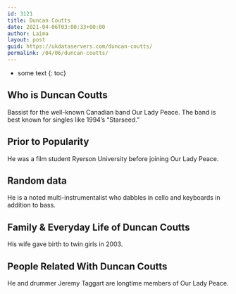 ```yaml
---
id: 3121
title: Duncan Coutts
date: 2021-04-06T03:00:33+00:00
author: Laima
layout: post
guid: https://ukdataservers.com/duncan-coutts/
permalink: /04/06/duncan-coutts/
---
```


* some text
{: toc}


## Who is Duncan Coutts
                  
                  
                  
Bassist for the well-known Canadian band Our Lady Peace. The band is best known for singles like 1994&#8217;s &#8220;Starseed.&#8221;
                  
              
            
              
            
                
                
                
## Prior to Popularity
                  
                  
                  
He was a film student Ryerson University before joining Our Lady Peace.
                  
              
            
              
            
                
                
                
## Random data
                  
                  
                  
He is a noted multi-instrumentalist who dabbles in cello and keyboards in addition to bass.
                  
              
            
              
            
                
                
                
## Family & Everyday Life of Duncan Coutts
                  
                  
                  
His wife gave birth to twin girls in 2003.
                  
              
            
              
            
                
                
                
## People Related With Duncan Coutts
                  
                  
                  
He and drummer Jeremy Taggart are longtime members of Our Lady Peace.
                  
              
            
              
            
                
              
            
              
              
            
            
              
            
          
          
          